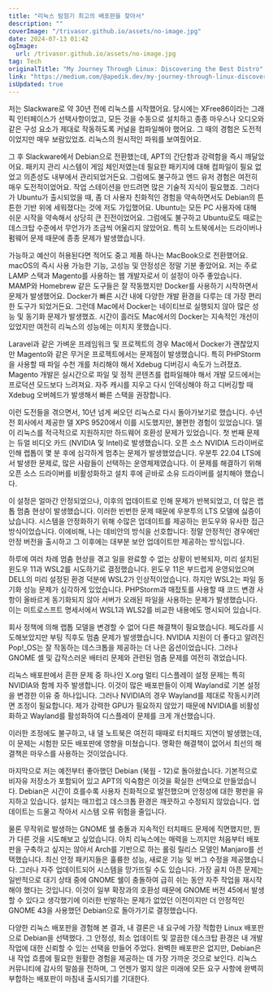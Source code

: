 ```yaml
---
title: "리눅스 탐험기 최고의 배포판을 찾아서"
description: ""
coverImage: "/trivasor.github.io/assets/no-image.jpg"
date: 2024-07-13 01:42
ogImage: 
  url: /trivasor.github.io/assets/no-image.jpg
tag: Tech
originalTitle: "My Journey Through Linux: Discovering the Best Distro"
link: "https://medium.com/@apedik.dev/my-journey-through-linux-discovering-the-best-distro-32915c80a7a7"
isUpdated: true
---
```





저는 Slackware로 약 30년 전에 리눅스를 시작했어요. 당시에는 XFree86이라는 그래픽 인터페이스가 선택사항이었고, 모든 것을 수동으로 설치하고 종종 마우스나 오디오와 같은 구성 요소가 제대로 작동하도록 커널을 컴파일해야 했어요. 그 때의 경험은 도전적이었지만 매우 보람있었죠. 리눅스의 원시적인 파워를 보여줬어요.

그 후 Slackware에서 Debian으로 전환했는데, APT의 간단함과 강력함을 즉시 깨달았어요. 패키지 관리 시스템이 게임 체인저였는데 필요한 패키지에 대해 컴파일이 필요 없었고 의존성도 내부에서 관리되었거든요. 그럼에도 불구하고 엔드 유저 경험은 여전히 매우 도전적이었어요. 작업 스테이션을 만드려면 많은 기술적 지식이 필요했죠. 그러다가 Ubuntu가 출시되었을 때, 좀 더 사용자 친화적인 경험을 약속하면서도 Debian의 튼튼한 기반 위에 세워졌다는 것에 저도 가입했어요. Ubuntu는 모든 PC 사용자에 대해 쉬운 시작을 약속해서 상당히 큰 진전이었어요. 그럼에도 불구하고 Ubuntu로도 때로는 데스크탑 수준에서 무언가가 조금씩 어울리지 않았어요. 특히 노트북에서는 드라이버나 펌웨어 문제 때문에 종종 문제가 발생했습니다.

가능하고 예산이 허용된다면 적어도 중고 제품 하나는 MacBook으로 전환했어요. macOS의 즉시 사용 가능한 기능, 고성능 및 안정성은 정말 기분 좋았어요. 저는 주로 LAMP 스택과 Magento를 사용하는 웹 개발자로서 이 설정이 아주 좋았습니다. MAMP와 Homebrew 같은 도구들은 잘 작동했지만 Docker를 사용하기 시작하면서 문제가 발생했어요. Docker가 빠른 시간 내에 다양한 개발 환경을 다루는 데 가장 편리한 도구가 되었거든요. 그런데 Mac에서 Docker는 네이티브로 실행되지 않아 많은 성능 및 동기화 문제가 발생했죠. 시간이 흘러도 Mac에서의 Docker는 지속적인 개선이 있었지만 여전히 리눅스의 성능에는 미치지 못했습니다.

Laravel과 같은 가벼운 프레임워크 및 프로젝트의 경우 Mac에서 Docker가 괜찮았지만 Magento와 같은 무거운 프로젝트에서는 문제점이 발생했습니다. 특히 PHPStorm을 사용할 때 파일 수천 개를 처리해야 해서 Xdebug 디버깅시 속도가 느려졌죠. Magento 개발은 실시간으로 파일 및 정적 콘텐츠를 컴파일해야 해서 개발 모드에서는 프로덕션 모드보다 느려져요. 자주 캐시를 지우고 다시 인덱싱해야 하고 디버깅할 때 Xdebug 오버헤드가 발생해서 빠른 스택을 권장합니다.

<div class="content-ad"></div>

이런 도전들을 겪으면서, 10년 넘게 써오던 리눅스로 다시 돌아가보기로 했습니다. 수년 전 회사에서 제공한 델 XPS 9520에서 이를 시도했지만, 불편한 경험이 있었습니다. 델이 리눅스를 적극적으로 지원하지만 하드웨어 호환성 문제가 있었습니다. 첫 번째 문제는 듀얼 비디오 카드 (NVIDIA 및 Intel)로 발생했습니다. 오픈 소스 NVIDIA 드라이버로 인해 랩톱이 몇 분 후에 심각하게 멈추는 문제가 발생했었습니다. 우분투 22.04 LTS에서 발생한 문제로, 많은 사람들이 선택하는 운영체제였습니다. 이 문제를 해결하기 위해 오픈 소스 드라이버를 비활성화하고 설치 후에 곧바로 소유 드라이버를 설치해야 했습니다.

이 설정은 얼마간 안정되었으나, 이후의 업데이트로 인해 문제가 반복되었고, 더 많은 랩톱 멈춤 현상이 발생했습니다. 이러한 빈번한 문제 때문에 우분투의 LTS 모델에 싫증이 났습니다. 시스템을 안정화하기 위해 수많은 업데이트를 제공하는 윈도우와 유사한 접근 방식이었습니다. 이에비해, 나는 데비안의 방식을 선호합니다: 정말 안정적인 경우에만 안정 버전을 출시하고 그 이후에는 대부분 보안 업데이트만 제공하는 방식입니다.

하루에 여러 차례 멈춤 현상을 겪고 일을 완료할 수 없는 상황이 반복되자, 미리 설치된 윈도우 11과 WSL2를 시도하기로 결정했습니다. 윈도우 11은 부드럽게 운영되었으며 DELL의 미리 설정된 환경 덕분에 WSL2가 인상적이었습니다. 하지만 WSL2는 파일 동기화 성능 문제가 심각하게 있었습니다. PHPStorm과 매젔토를 사용할 때 코드 변경 사항이 올바르게 동기화되지 않아 서버가 오래된 파일을 사용하는 문제가 발생했습니다. 이는 미트로스프트 명세서에서 WSL1과 WLS2를 비교한 내용에도 명시되어 있습니다.

회사 정책에 의해 랩톱 모델을 변경할 수 없어 다른 해결책이 필요했습니다. 페도라를 시도해보았지만 부팅 직후도 멈춤 문제가 발생했습니다. NVIDIA 지원이 더 좋다고 알려진 Pop!_OS는 잘 작동하는 데스크톱을 제공하는 더 나은 옵션이었습니다. 그러나 GNOME 셸 및 갑작스러운 배터리 문제와 관련된 멈춤 문제를 여전히 겪었습니다.

<div class="content-ad"></div>

리눅스 배포판에서 흔한 문제 중 하나인 X.org 멀티 디스플레이 설정 문제는 특히 NVIDIA와 함께 자주 발생합니다. 이것이 많은 배포판들이 이제 Wayland로 기본 설정을 변경한 이유 중 하나입니다. 그러나 NVIDIA의 경우 Wayland를 제대로 작동시키려면 조정이 필요합니다. 제가 강력한 GPU가 필요하지 않았기 때문에 NVIDIA를 비활성화하고 Wayland를 활성화하여 디스플레이 문제를 크게 개선했습니다.

이러한 조정에도 불구하고, 내 델 노트북은 여전히 때때로 터치패드 지연이 발생했는데, 이 문제는 시험한 모든 배포판에 영향을 미쳤습니다. 명확한 해결책이 없어서 최선의 해결책은 마우스를 사용하는 것이었습니다.

마지막으로 저는 예전부터 좋아했던 Debian (북웜 - 12)로 돌아왔습니다. 기본적으로 비자유 저장소가 포함되어 있고 APT의 익숙함은 이것을 확실한 선택으로 만들었습니다. Debian은 시간이 흐를수록 사용자 친화적으로 발전했으며 안정성에 대한 평판을 유지하고 있습니다. 설치는 매끄럽고 데스크톱 환경은 깨끗하고 수정되지 않았습니다. 업데이트는 드물고 작아서 시스템 오류 위험을 줄입니다.

물론 무작위로 발생하는 GNOME 쉘 충돌과 지속적인 터치패드 문제에 직면했지만, 뭔가 다른 것을 시도해보고 싶었습니다. 아치 리눅스에는 매력을 느끼지만 처음부터 배포판을 구축하고 싶지는 않아서 Arch를 기반으로 하는 롤링 릴리스 모델인 Manjaro를 선택했습니다. 최신 안정 패키지들은 훌륭한 성능, 새로운 기능 및 버그 수정을 제공했습니다. 그러나 자주 업데이트되어 시스템을 망가뜨릴 수도 있습니다. 가장 골치 아픈 문제는 일반적으로 대기 상태 중에 GNOME 쉘이 충돌하여 급히 쉬는 동안 자주 작업을 재시작해야 했다는 것입니다. 이것이 일부 확장과의 호환성 때문에 GNOME 버전 45에서 발생할 수 있다고 생각했기에 이러한 빈발하는 문제가 없었던 이전이지만 더 안정적인 GNOME 43을 사용했던 Debian으로 돌아가기로 결정했습니다.

<div class="content-ad"></div>

다양한 리눅스 배포판을 경험해 본 결과, 내 결론은 내 요구에 가장 적합한 Linux 배포판으로 Debian을 선택했다. 그 안정성, 최소 업데이트 및 깔끔한 데스크탑 환경은 내 개발 작업에 대한 신뢰할 수 있는 선택을 만들어 주었다. 완벽한 배포판은 없지만, Debian은 내 작업 흐름에 필요한 원활한 경험을 제공하는 데 가장 가까운 것으로 보인다. 리눅스 커뮤니티에 감사의 말씀을 전하며, 그 언젠가 멀지 않은 미래에 모든 요구 사항에 완벽히 부합하는 배포판이 마침내 출시되기를 기대한다.